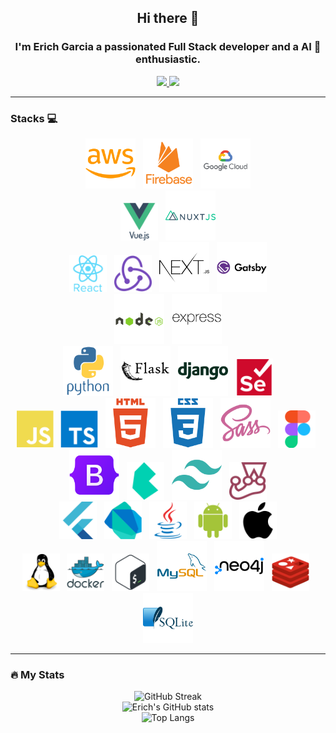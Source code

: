 <h2 align="center"> Hi there 👋 </h2>
<h3 align="center"> I'm Erich Garcia a passionated Full Stack developer and a AI 🤖 enthusiastic. </h3>
<div align="center">
  <a href="https://www.linkedin.com/in/egpayares/">
    <img src="https://img.shields.io/badge/LinkedIn-0077B5?style=for-the-badge&logo=linkedin&logoColor=white"/>
  </a>
  <a href="https://www.upwork.com/freelancers/erichg">
    <img src="https://img.shields.io/badge/Upwork-14A800?style=for-the-badge&logo=upwork&logoColor=white"/>
  </a>
</div>

---
### Stacks 💻

<div align="center">
  <img src="https://raw.githubusercontent.com/devicons/devicon/master/icons/amazonwebservices/amazonwebservices-plain-wordmark.svg" width="80" alt="AWS">
  &nbsp;
  <img src="https://raw.githubusercontent.com/devicons/devicon/master/icons/firebase/firebase-plain-wordmark.svg" width="80" alt="Firebase">
  &nbsp;
  <img src="https://raw.githubusercontent.com/devicons/devicon/1119b9f84c0290e0f0b38982099a2bd027a48bf1/icons/googlecloud/googlecloud-original-wordmark.svg" width="80" alt="GCP">
</div>

<div align="center">
  <img src="https://raw.githubusercontent.com/devicons/devicon/master/icons/vuejs/vuejs-original-wordmark.svg" width="60" alt="VueJS">
  &nbsp;
  <img src="https://raw.githubusercontent.com/devicons/devicon/master/icons/nuxtjs/nuxtjs-original-wordmark.svg" width="80" alt="NuxtJS">
</div>

<div align="center">
  <img src="https://raw.githubusercontent.com/devicons/devicon/master/icons/react/react-original-wordmark.svg" width="60" alt="React">
  &nbsp;
  <img src="https://raw.githubusercontent.com/devicons/devicon/master/icons/redux/redux-original.svg" width="60" alt="Redux">
  &nbsp;
  <img src="https://raw.githubusercontent.com/devicons/devicon/master/icons/nextjs/nextjs-original-wordmark.svg" width="80" alt="NextJS">
  &nbsp;
  <img src="https://raw.githubusercontent.com/devicons/devicon/master/icons/gatsby/gatsby-original-wordmark.svg" width="80" alt="Gatsby">
</div>

<div align="center">
  <img src="https://raw.githubusercontent.com/devicons/devicon/master/icons/nodejs/nodejs-original-wordmark.svg" width="80" alt="NodeJS">
  &nbsp;
  <img src="https://raw.githubusercontent.com/devicons/devicon/master/icons/express/express-original-wordmark.svg" width="80" alt="Express">
</div>

<div align="center">
  <img src="https://raw.githubusercontent.com/devicons/devicon/master/icons/python/python-original-wordmark.svg" width="80" alt="Python">
  &nbsp;
  <img src="https://raw.githubusercontent.com/devicons/devicon/master/icons/flask/flask-original-wordmark.svg" width="80" alt="Flask">
  &nbsp;
  <img src="https://raw.githubusercontent.com/devicons/devicon/master/icons/django/django-plain-wordmark.svg" width="80" alt="Django">
  &nbsp;
  <img src="https://raw.githubusercontent.com/devicons/devicon/master/icons/selenium/selenium-original.svg" width="60" alt="Selenium">
</div>

<div align="center">
  <img src="https://raw.githubusercontent.com/devicons/devicon/master/icons/javascript/javascript-plain.svg" width="60" alt="JS">
  &nbsp;
  <img src="https://raw.githubusercontent.com/devicons/devicon/master/icons/typescript/typescript-original.svg" width="60" alt="TS">
  &nbsp;
  <img src="https://raw.githubusercontent.com/devicons/devicon/master/icons/html5/html5-plain-wordmark.svg" width="80" alt="HTML5">
  &nbsp;
  <img src="https://raw.githubusercontent.com/devicons/devicon/master/icons/css3/css3-plain-wordmark.svg" width="80" alt="CSS3">
  &nbsp;
  <img src="https://raw.githubusercontent.com/devicons/devicon/master/icons/sass/sass-original.svg" width="80" alt="SASS">
  &nbsp;
  <img src="https://raw.githubusercontent.com/devicons/devicon/master/icons/figma/figma-original.svg" width="60" alt="Figma">
  &nbsp;
  <img src="https://raw.githubusercontent.com/devicons/devicon/master/icons/bootstrap/bootstrap-original.svg" width="80" alt="Bootstrap">
  &nbsp;
  <img src="https://raw.githubusercontent.com/devicons/devicon/master/icons/bulma/bulma-plain.svg" width="60" alt="Bulma">
  &nbsp;
  <img src="https://raw.githubusercontent.com/devicons/devicon/master/icons/tailwindcss/tailwindcss-plain.svg" width="80" alt="Tailwindcss">
  &nbsp;
  <img src="https://raw.githubusercontent.com/devicons/devicon/master/icons/jest/jest-plain.svg" width="60" alt="Jest">
</div>

<div align="center">
  <img src="https://raw.githubusercontent.com/devicons/devicon/master/icons/flutter/flutter-original.svg" width="60" alt="Flutter">
  &nbsp;
  <img src="https://raw.githubusercontent.com/devicons/devicon/master/icons/dart/dart-original.svg" width="60" alt="Dart">
  &nbsp;
  <img src="https://raw.githubusercontent.com/devicons/devicon/master/icons/java/java-original.svg" width="60" alt="Java">
  &nbsp;
  <img src="https://raw.githubusercontent.com/devicons/devicon/master/icons/android/android-original.svg" width="60" alt="Android">
  &nbsp;
  <img src="https://raw.githubusercontent.com/devicons/devicon/master/icons/apple/apple-original.svg" width="60" alt="Apple">
</div>

<div align="center">
  <img src="https://raw.githubusercontent.com/devicons/devicon/master/icons/linux/linux-original.svg" width="60" alt="Linux">
  &nbsp;
  <img src="https://raw.githubusercontent.com/devicons/devicon/master/icons/docker/docker-original-wordmark.svg" width="60" alt="Docker">
  &nbsp;
  <img src="https://raw.githubusercontent.com/devicons/devicon/master/icons/bash/bash-original.svg" width="60" alt="Bash">
  &nbsp;
  <img src="https://raw.githubusercontent.com/devicons/devicon/master/icons/mysql/mysql-original-wordmark.svg" width="80" alt="Mysql">
  &nbsp;
  <img src="https://raw.githubusercontent.com/devicons/devicon/master/icons/neo4j/neo4j-original-wordmark.svg" width="80" alt="Neo4j">
  &nbsp;
  <img src="https://raw.githubusercontent.com/devicons/devicon/master/icons/redis/redis-original.svg" width="60" alt="Redis">
  &nbsp;
  <img src="https://raw.githubusercontent.com/devicons/devicon/master/icons/sqlite/sqlite-original-wordmark.svg" width="80" alt="Sqlite">
</div>


---
### 🔥 My Stats
<div align="center">
  <img alt="GitHub Streak" src="http://github-readme-streak-stats.herokuapp.com?user=ehoraizon&theme=vue-dark&hide_border=true">
</div>
<div align="center">
  <img alt="Erich's GitHub stats" src="https://github-readme-stats.vercel.app/api?username=ehoraizon&show_icons=true&theme=radical&hide_border=true">
</div>
<div align="center">
  <img alt="Top Langs" src="https://github-readme-stats.vercel.app/api/top-langs/?username=ehoraizon&layout=compact&theme=radical&hide_border=true">
</div>
